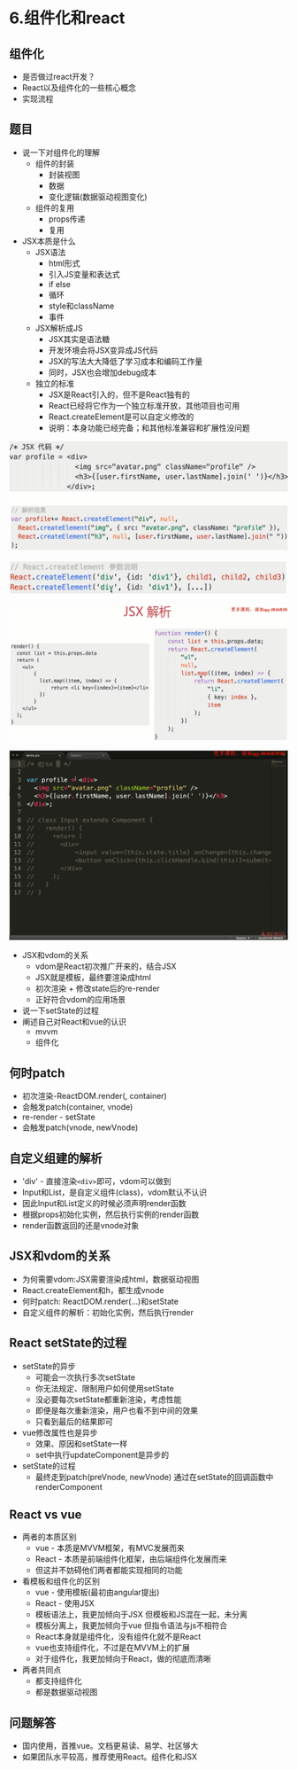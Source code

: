 # 6.组件化和react

## 组件化

* 是否做过react开发？
* React以及组件化的一些核心概念
* 实现流程

## 题目

* 说一下对组件化的理解
  * 组件的封装
    * 封装视图
    * 数据
    * 变化逻辑\(数据驱动视图变化\)
  * 组件的复用
    * props传递
    * 复用
* JSX本质是什么
  * JSX语法
    * html形式
    * 引入JS变量和表达式
    * if else
    * 循环
    * style和className
    * 事件
  * JSX解析成JS
    * JSX其实是语法糖
    * 开发环境会将JSX变异成JS代码
    * JSX的写法大大降低了学习成本和编码工作量
    * 同时，JSX也会增加debug成本
  * 独立的标准
    * JSX是React引入的，但不是React独有的
    * React已经将它作为一个独立标准开放，其他项目也可用
    * React.createElement是可以自定义修改的
    * 说明：本身功能已经完备；和其他标准兼容和扩展性没问题

![](../.gitbook/assets/微信截图_20180709160633.png)

![](../.gitbook/assets/微信截图_20180709161015.png)

![](../.gitbook/assets/微信截图_20180709160953.png)

![](../.gitbook/assets/360截图18141228396723.png)

* JSX和vdom的关系
  * vdom是React初次推广开来的，结合JSX
  * JSX就是模板，最终要渲染成html
  * 初次渲染 + 修改state后的re-render
  * 正好符合vdom的应用场景
* 说一下setState的过程
* 阐述自己对React和vue的认识
  * mvvm
  * 组件化

## 何时patch

* 初次渲染-ReactDOM.render\(, container\)
* 会触发patch\(container, vnode\)
* re-render - setState
* 会触发patch\(vnode, newVnode\)

## 自定义组建的解析

* 'div' - 直接渲染`<div>`即可，vdom可以做到
* Input和List，是自定义组件\(class\)，vdom默认不认识
* 因此Input和List定义的时候必须声明render函数
* 根据props初始化实例，然后执行实例的render函数
* render函数返回的还是vnode对象

## JSX和vdom的关系

* 为何需要vdom:JSX需要渲染成html，数据驱动视图
* React.createElement和h，都生成vnode
* 何时patch: ReactDOM.render\(...\)和setState
* 自定义组件的解析：初始化实例，然后执行render

## React setState的过程

* setState的异步
  * 可能会一次执行多次setState
  * 你无法规定、限制用户如何使用setState
  * 没必要每次setState都重新渲染，考虑性能
  * 即便是每次重新渲染，用户也看不到中间的效果
  * 只看到最后的结果即可
* vue修改属性也是异步
  * 效果、原因和setState一样
  * set中执行updateComponent是异步的
* setState的过程
  * 最终走到patch\(preVnode, newVnode\)    通过在setState的回调函数中renderComponent

## React vs vue

* 两者的本质区别
  * vue - 本质是MVVM框架，有MVC发展而来
  * React - 本质是前端组件化框架，由后端组件化发展而来
  * 但这并不妨碍他们两者都能实现相同的功能
* 看模板和组件化的区别
  * vue - 使用模板\(最初由angular提出\)
  * React - 使用JSX
  * 模板语法上，我更加倾向于JSX 但模板和JS混在一起，未分离
  * 模板分离上，我更加倾向于vue 但指令语法与js不相符合
  * React本身就是组件化，没有组件化就不是React
  * vue也支持组件化，不过是在MVVM上的扩展
  * 对于组件化，我更加倾向于React，做的彻底而清晰
* 两者共同点
  * 都支持组件化
  * 都是数据驱动视图

## 问题解答

* 国内使用，首推vue。文档更易读、易学、社区够大
* 如果团队水平较高，推荐使用React。组件化和JSX

